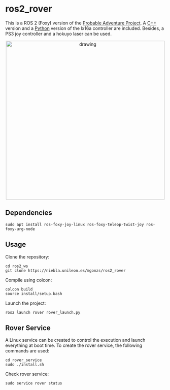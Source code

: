 # ros2_rover

This is a ROS 2 (Foxy) version of the [Probable Adventure Project](https://github.com/gadiego92/probable-adventure). A [C++](./rover_motor_controller_cpp) version and a [Python](./rover_motor_controller) version of the lx16a controller are included. Besides, a PS3 joy controller and a hokuyo laser can be used.

<p align="center">
    <img src="rover.png" alt="drawing" width="500"/>
</p>

## Dependencies
```shell
sudo apt install ros-foxy-joy-linux ros-foxy-teleop-twist-joy ros-foxy-urg-node
```

## Usage
Clone the repository:
```shell
cd ros2_ws
git clone https://niebla.unileon.es/mgonzs/ros2_rover
```

Compile using colcon:
```shell
colcon build
source install/setup.bash
```

Launch the project:
```shell
ros2 launch rover rover_launch.py
```

## Rover Service
A Linux service can be created to control the execution and launch everything at boot time. To create the rover service, the following commands are used:
```shell
cd rover_service
sudo ./install.sh
```

Check rover service:
```shell
sudo service rover status
```
